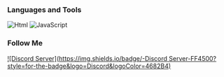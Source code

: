 ### Languages and Tools
![Html](https://img.shields.io/badge/-Html-FF4500?style=for-the-badge&logo=html&logoColor=FF4500)
![JavaScript](https://img.shields.io/badge/-JavaScript-FF4500?style=for-the-badge&logo=JavaScript&logoColor=E9D54D)

### Follow Me
[![Discord Server](https://img.shields.io/badge/-Discord Server-FF4500?style=for-the-badge&logo=Discord&logoColor=4682B4)](https://gamesserver.cf)
